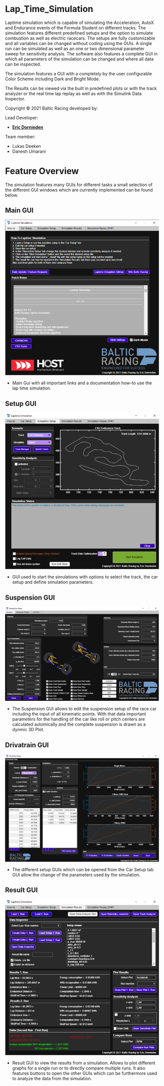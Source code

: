 # Lap_Time_Simulation

Laptime simulation which is capable of simulating the Acceleration, AutoX and Endurance events of the Formula Student on different tracks.
The simulation features different predefined setups and the option to simulate combustion as well as electric racecars.
The setups are fully customizable and all variables can be changed without coding using the GUIs.
A single run can be simulated as well as an one or two dimensional parameter sweep for sensitivity analysis.
The software also features a complete GUI in which all parameters of the simulation can be changed and where all data can be inspected.

The simulation features a GUI with a completely by the user configurable Color Scheme including Dark and Bright Mode.

The Results can be viewed via the built in predefined plots or with the track analyzer or the real time lap replay as well as with the Simulink Data Inspector.

Copyright © 2021 Baltic Racing developed by: 

Lead Developer:
* [**Eric Dornieden**](https://github.com/builder1one)

Team member:
* Lukas Deeken
* Danesh Umarani

# Feature Overview

The simulation features many GUIs for different tasks a small selection of the different GUI windows which are currently implemented can be found below.

## Main GUI
![Main GUI](images/GUIHowToPage.png)  

* Main Gui with all important links and a documentation how-to use the lap time simulation. 

## Setup GUI
![Simulation Setup GUI](images/GUISimulationSetupPage.png)

* GUI used to start the simulations with options to select the track, the car setup and define simulation parameters.

## Suspension GUI
![Suspension GUI](images/SuspensionGUI.png)

* The Suspension GUI allows to edit the suspension setup of the race car including the input of all kinematic points. With that data important parameters for the handling of the car like roll or pitch centers are calculated automically and the complete suspension is drawn as a dynmic 3D Plot.

## Drivatrain GUI
![Drivetrain GUI](images/DrivetrainGUI.png)

* The different setup GUIs which can be opened from the Car Setup tab GUI allow the change of the parameters used by the simulation.

## Result GUI
![Result GUI](images/GUIResultPage.png)

* Result GUI to view the results from a simulation. Allows to plot different graphs for a single run or to directly compare multiple runs. It also features buttons to open the other GUIs which can be furthermore used to analyze the data from the simulation.
